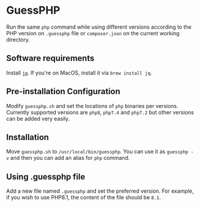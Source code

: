 # GuessPHP

Run the same `php` command while using different versions according to the PHP version on `.guessphp` file or `composer.json` on the current working directory.

## Software requirements

Install [`jq`](https://stedolan.github.io/jq/). If you're on MacOS, install it via `brew install jq`.

## Pre-installation Configuration

Modify `guessphp.sh` and set the locations of `php` binaries per versions. Currently supported versions are `php8`, `php7.4` and `php7.2` but other versions can be added very easily.

## Installation

Move `guessphp.sh` to `/usr/local/bin/guessphp`. You can use it as `guessphp -v` and then you can add an alias for `php` command.

## Using .guessphp file

Add a new file named `.guessphp` and set the preferred version. For example, if you wish to use PHP8.1, the content of the file should be `8.1`.
